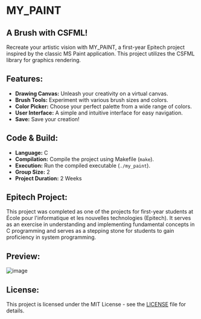 # MY_PAINT # 

## A Brush with CSFML! ##

Recreate your artistic vision with MY_PAINT, a first-year Epitech project inspired by the classic MS Paint application. This project utilizes the CSFML library for graphics rendering.

## Features: ##

* **Drawing Canvas:** Unleash your creativity on a virtual canvas.
* **Brush Tools:** Experiment with various brush sizes and colors.
* **Color Picker:** Choose your perfect palette from a wide range of colors.
* **User Interface:** A simple and intuitive interface for easy navigation.
* **Save:** Save your creation!

## Code & Build: ##

* **Language:** C
* **Compilation:** Compile the project using Makefile (`make`).
* **Execution:** Run the compiled executable (`./my_paint`).
* **Group Size:** 2
* **Project Duration:** 2 Weeks

## Epitech Project: ##

This project was completed as one of the projects for first-year students at École pour l'informatique et les nouvelles technologies (Epitech). It serves as an exercise in understanding and implementing fundamental concepts in C programming and serves as a stepping stone for students to gain proficiency in system programming.

## Preview: ##
![image](https://github.com/damsidams/MY_PAINT/assets/146728452/e92a6e56-08f0-4bd2-bfbe-1c0698c97bca)

## License: ##
This project is licensed under the MIT License - see the [LICENSE](LICENSE) file for details.
